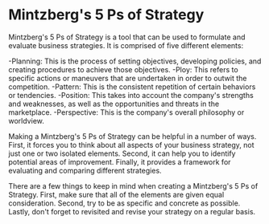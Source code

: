 # Mintzberg's 5 Ps of Strategy

Mintzberg's 5 Ps of Strategy is a tool that can be used to formulate and evaluate business strategies. It is comprised of five different elements:

-Planning: This is the process of setting objectives, developing policies, and creating procedures to achieve those objectives.
-Ploy: This refers to specific actions or maneuvers that are undertaken in order to outwit the competition.
-Pattern: This is the consistent repetition of certain behaviors or tendencies.
-Position: This takes into account the company's strengths and weaknesses, as well as the opportunities and threats in the marketplace.
-Perspective: This is the company's overall philosophy or worldview.

Making a Mintzberg's 5 Ps of Strategy can be helpful in a number of ways. First, it forces you to think about all aspects of your business strategy, not just one or two isolated elements. Second, it can help you to identify potential areas of improvement. Finally, it provides a framework for evaluating and comparing different strategies.

There are a few things to keep in mind when creating a Mintzberg's 5 Ps of Strategy. First, make sure that all of the elements are given equal consideration. Second, try to be as specific and concrete as possible. Lastly, don't forget to revisited and revise your strategy on a regular basis.
